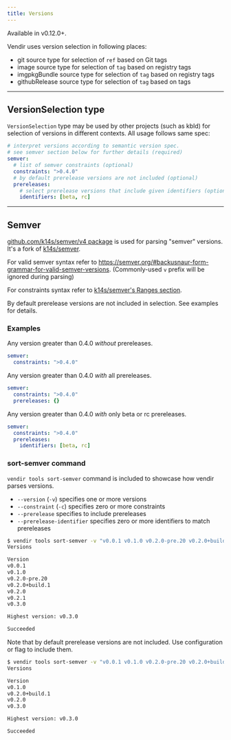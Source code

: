 ```yaml
---
title: Versions
---
```


Available in v0.12.0+.

Vendir uses version selection in following places:

- git source type for selection of `ref` based on Git tags
- image source type for selection of `tag` based on registry tags
- imgpkgBundle source type for selection of `tag` based on registry tags
- githubRelease source type for selection of `tag` based on tags

---
## VersionSelection type

`VersionSelection` type may be used by other projects (such as kbld) for selection of versions in different contexts. All usage follows same spec:

```yaml
# interpret versions according to semantic version spec.
# see semver section below for further details (required)
semver:
  # list of semver constraints (optional)
  constraints: ">0.4.0"
  # by default prerelease versions are not included (optional)
  prereleases:
    # select prerelease versions that include given identifiers (optional)
    identifiers: [beta, rc]
```

---
## Semver

[github.com/k14s/semver/v4 package](https://github.com/k14s/semver) is used for parsing "semver" versions.
It's a fork of [k14s/semver](https://github.com/k14s/semver).

For valid semver syntax refer to <https://semver.org/#backusnaur-form-grammar-for-valid-semver-versions>. (Commonly-used `v` prefix will be ignored during parsing)

For constraints syntax refer to [k14s/semver's Ranges section](https://github.com/k14s/semver#ranges).

By default prerelease versions are not included in selection. See examples for details.

### Examples

Any version greater than 0.4.0 _without_ prereleases.

```yaml
semver:
  constraints: ">0.4.0"
```

Any version greater than 0.4.0 _with_ all prereleases.

```yaml
semver:
  constraints: ">0.4.0"
  prereleases: {}
```

Any version greater than 0.4.0 _with_ only beta or rc prereleases.

```yaml
semver:
  constraints: ">0.4.0"
  prereleases:
    identifiers: [beta, rc]
```

### sort-semver command

`vendir tools sort-semver` command is included to showcase how vendir parses versions.

- `--version` (`-v`) specifies one or more versions
- `--constraint` (`-c`) specifies zero or more constraints
- `--prerelease` specifies to include prereleases
- `--prerelease-identifier` specifies zero or more identifiers to match prereleases

```bash
$ vendir tools sort-semver -v "v0.0.1 v0.1.0 v0.2.0-pre.20 v0.2.0+build.1 v0.2.1 v0.2.0 v0.3.0"
Versions

Version
v0.0.1
v0.1.0
v0.2.0-pre.20
v0.2.0+build.1
v0.2.0
v0.2.1
v0.3.0

Highest version: v0.3.0

Succeeded
```

Note that by default prerelease versions are not included. Use configuration or flag to include them.

```bash
$ vendir tools sort-semver -v "v0.0.1 v0.1.0 v0.2.0-pre.20 v0.2.0+build.1 v0.2.0 v0.3.0" -c ">=0.1.0"
Versions

Version
v0.1.0
v0.2.0+build.1
v0.2.0
v0.3.0

Highest version: v0.3.0

Succeeded
```
